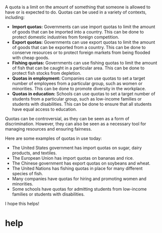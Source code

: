 A quota is a limit on the amount of something that someone is allowed to have or is expected to do. Quotas can be used in a variety of contexts, including:

* **Import quotas:** Governments can use import quotas to limit the amount of goods that can be imported into a country. This can be done to protect domestic industries from foreign competition.
* **Export quotas:** Governments can use export quotas to limit the amount of goods that can be exported from a country. This can be done to conserve resources or to protect foreign markets from being flooded with cheap goods.
* **Fishing quotas:** Governments can use fishing quotas to limit the amount of fish that can be caught in a particular area. This can be done to protect fish stocks from depletion.
* **Quotas in employment:** Companies can use quotas to set a target number of employees from a particular group, such as women or minorities. This can be done to promote diversity in the workplace.
* **Quotas in education:** Schools can use quotas to set a target number of students from a particular group, such as low-income families or students with disabilities. This can be done to ensure that all students have equal access to education.

Quotas can be controversial, as they can be seen as a form of discrimination. However, they can also be seen as a necessary tool for managing resources and ensuring fairness.

Here are some examples of quotas in use today:

* The United States government has import quotas on sugar, dairy products, and textiles.
* The European Union has import quotas on bananas and rice.
* The Chinese government has export quotas on soybeans and wheat.
* The United Nations has fishing quotas in place for many different species of fish.
* Many companies have quotas for hiring and promoting women and minorities.
* Some schools have quotas for admitting students from low-income families or students with disabilities.

I hope this helps!



# help 

```

```
